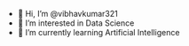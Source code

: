 - 👋 Hi, I’m @vibhavkumar321
- 👀 I’m interested in Data Science
- 🌱 I’m currently learning Artificial Intelligence
<!--- 💞️ I’m looking to collaborate on 
- 📫 How to reach me ...
--->
<!---
vibhavkumar321/vibhavkumar321 is a ✨ special ✨ repository because its `README.md` (this file) appears on your GitHub profile.
You can click the Preview link to take a look at your changes.
--->
